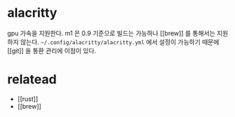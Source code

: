 # alacritty

gpu 가속을 지원한다.
m1 은 0.9 기준으로 빌드는 가능하나 [[brew]] 를 통해서는 지원하지 않는다.
`~/.config/alacritty/alacritty.yml` 에서 설정이 가능하기 때문에 [[git]] 을 통환 관리에 이점이 있다.

# relatead
- [[rust]]
- [[brew]]
